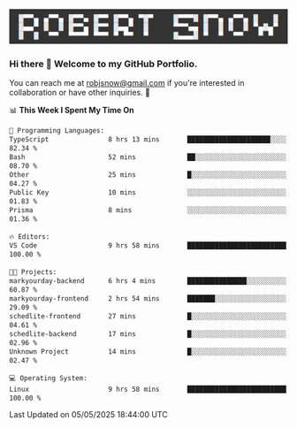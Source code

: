 <img alt="myname" src="assets/name.png" />

### Hi there 👋 Welcome to my GitHub Portfolio.
You can reach me at robjsnow@gmail.com if you're interested in collaboration or have other inquiries.  :briefcase:



<!--START_SECTION:waka-->
📊 **This Week I Spent My Time On** 

```text
💬 Programming Languages: 
TypeScript               8 hrs 13 mins       █████████████████████░░░░   82.34 % 
Bash                     52 mins             ██░░░░░░░░░░░░░░░░░░░░░░░   08.70 % 
Other                    25 mins             █░░░░░░░░░░░░░░░░░░░░░░░░   04.27 % 
Public Key               10 mins             ░░░░░░░░░░░░░░░░░░░░░░░░░   01.83 % 
Prisma                   8 mins              ░░░░░░░░░░░░░░░░░░░░░░░░░   01.36 % 

🔥 Editors: 
VS Code                  9 hrs 58 mins       █████████████████████████   100.00 % 

🐱‍💻 Projects: 
markyourday-backend      6 hrs 4 mins        ███████████████░░░░░░░░░░   60.87 % 
markyourday-frontend     2 hrs 54 mins       ███████░░░░░░░░░░░░░░░░░░   29.09 % 
schedlite-frontend       27 mins             █░░░░░░░░░░░░░░░░░░░░░░░░   04.61 % 
schedlite-backend        17 mins             █░░░░░░░░░░░░░░░░░░░░░░░░   02.96 % 
Unknown Project          14 mins             █░░░░░░░░░░░░░░░░░░░░░░░░   02.47 % 

💻 Operating System: 
Linux                    9 hrs 58 mins       █████████████████████████   100.00 % 
```


 Last Updated on 05/05/2025 18:44:00 UTC
<!--END_SECTION:waka-->

<!--
**robjsnow/robjsnow** is a ✨ _special_ ✨ repository because its `README.md` (this file) appears on your GitHub profile.

Here are some ideas to get you started:

- 🔭 I’m currently working on ...
- 🌱 I’m currently learning ...
- 👯 I’m looking to collaborate on ...
- 🤔 I’m looking for help with ...
- 💬 Ask me about ...
- 📫 How to reach me: ...
- 😄 Pronouns: ...
- ⚡ Fun fact: ...
-->

